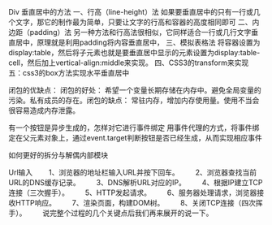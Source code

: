 Div 垂直居中的方法
一、行高（line-height）法
如果要垂直居中的只有一行或几个文字，那它的制作最为简单，只要让文字的行高和容器的高度相同即可
二、内边距（padding）法
另一种方法和行高法很相似，它同样适合一行或几行文字垂直居中，原理就是利用padding将内容垂直居中，
三、模拟表格法
将容器设置为display:table，然后将子元素也就是要垂直居中显示的元素设置为display:table-cell，然后加上vertical-align:middle来实现。
四、CSS3的transform来实现
五：css3的box方法实现水平垂直居中

闭包的优缺点：
闭包的好处：
希望一个变量长期存储在内存中。避免全局变量的污染。私有成员的存在。闭包的缺点：
常驻内存，增加内存使用量。使用不当会很容易造成内存泄露。

有一个按钮是异步生成的，怎样对它进行事件绑定
用事件代理的方式，将事件绑定在父元素对象上，通过event.target判断按钮是否已经生成，从而实现相应事件

如何更好的拆分与解偶内部模块

Url输入
　　1、浏览器的地址栏输入URL并按下回车。
　　2、浏览器查找当前URL的DNS缓存记录。
　　3、DNS解析URL对应的IP。
　　4、根据IP建立TCP连接（三次握手）。
　　5、HTTP发起请求。
　　6、服务器处理请求，浏览器接收HTTP响应。
　　7、渲染页面，构建DOM树。
　　8、关闭TCP连接（四次挥手）。
　　说完整个过程的几个关键点后我们再来展开的说一下。
